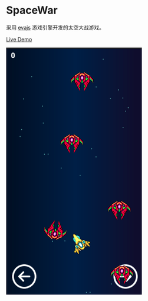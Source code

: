 # SpaceWar

采用 [evajs](https://github.com/eva-engine/eva.js) 游戏引擎开发的太空大战游戏。

[Live Demo](https://codetyphon.github.io/eva-space-war/)

![](screen.png)